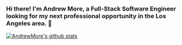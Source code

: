 ### Hi there! I'm Andrew More, a Full-Stack Software Engineer looking for my next professional opportunity in the Los Angeles area. 👋

<!--
**AndrewMore/AndrewMore** is a ✨ _special_ ✨ repository because its `README.md` (this file) appears on your GitHub profile.

Here are some ideas to get you started:

- 🔭 I’m currently working on ...
- 🌱 I’m currently learning ...
- 👯 I’m looking to collaborate on ...
- 🤔 I’m looking for help with ...
- 💬 Ask me about ...
- 📫 How to reach me: ...
- 😄 Pronouns: ...
- ⚡ Fun fact: ...
-->
[![AndrewMore's github stats](https://github-readme-stats.vercel.app/api?username=AndrewMore&show_icons=true&theme=dracula)](https://github.com/anuraghazra/github-readme-stats)
